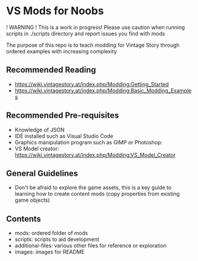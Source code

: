# VS Mods for Noobs

! WARNING ! This is a work in progress! Please use caution when running scripts in ./scripts directory and report issues you find with mods

The purpose of this repo is to teach modding for Vintage Story through ordered examples with increasing complexity

## Recommended Reading 

- https://wiki.vintagestory.at/index.php/Modding:Getting_Started
- https://wiki.vintagestory.at/index.php/Modding:Basic_Modding_Examples

## Recommended Pre-requisites

- Knowledge of JSON
- IDE installed such as Visual Studio Code
- Graphics manipulation program such as GIMP or Photoshop: 
- VS Model creator: https://wiki.vintagestory.at/index.php/Modding:VS_Model_Creator

## General Guidelines

- Don't be afraid to explore the game assets, this is a key guide to learning how to create content mods (copy properties from existing game objects)

## Contents

- mods: ordered folder of mods
- scripts: scripts to aid development
- additional-files: various other files for reference or exploration
- images: images for README

